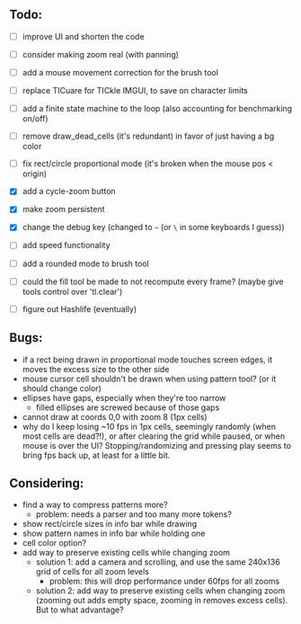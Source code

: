 ## Todo:

- [ ] improve UI and shorten the code
- [ ] consider making zoom real (with panning)
- [ ] add a mouse movement correction for the brush tool
- [ ] replace TICuare for TICkle IMGUI, to save on character limits
- [ ] add a finite state machine to the loop (also accounting for benchmarking on/off)
- [ ] remove draw_dead_cells (it's redundant) in favor of just having a bg color
- [ ] fix rect/circle proportional mode (it's broken when the mouse pos < origin)
- [x] add a cycle-zoom button
- [x] make zoom persistent
- [x] change the debug key (changed to `~` (or `\` in some keyboards I guess))
- [ ] add speed functionality
- [ ] add a rounded mode to brush tool
- [ ] could the fill tool be made to not recompute every frame? (maybe give tools control over 'tl.clear')

- [ ] figure out Hashlife (eventually)

## Bugs:
- if a rect being drawn in proportional mode touches screen edges, it moves the excess size to the other side
- mouse cursor cell shouldn't be drawn when using pattern tool? (or it should change color)
- ellipses have gaps, especially when they're too narrow
  - filled ellipses are screwed because of those gaps
- cannot draw at coords 0,0 with zoom 8 (1px cells)
- why do I keep losing \~10 fps in 1px cells, seemingly randomly (when most cells are dead?!), or after clearing the grid while paused, or when mouse is over the UI? Stopping/randomizing and pressing play seems to bring fps back up, at least for a little bit.


## Considering:
- find a way to compress patterns more?
  - problem: needs a parser and too many more tokens?
- show rect/circle sizes in info bar while drawing
- show pattern names in info bar while holding one
- cell color option?
- add way to preserve existing cells while changing zoom
  - solution 1: add a camera and scrolling, and use the same 240x136 grid of cells for all zoom levels
    - problem: this will drop performance under 60fps for all zooms
  - solution 2: add way to preserve existing cells when changing zoom (zooming out adds empty space, zooming in removes excess cells). But to what advantage?





